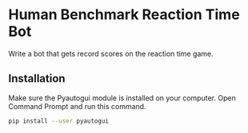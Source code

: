 # Human Benchmark Reaction Time Bot
Write a bot that gets record scores on the reaction time game.

## Installation
Make sure the Pyautogui module is installed on your computer. Open Command Prompt and run this command.
```bash
pip install --user pyautogui
```
